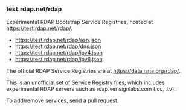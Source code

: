 ### test.rdap.net/rdap

Experimental RDAP Bootstrap Service Registries, hosted at https://test.rdap.net/rdap/.

* https://test.rdap.net/rdap/asn.json
* https://test.rdap.net/rdap/dns.json
* https://test.rdap.net/rdap/ipv4.json
* https://test.rdap.net/rdap/ipv6.json

The official RDAP Service Registries are at https://data.iana.org/rdap/.

This is an unofficial set of Service Registry files, which includes experimental RDAP servers such as rdap.verisignlabs.com (.cc, .tv).

To add/remove services, send a pull request.

